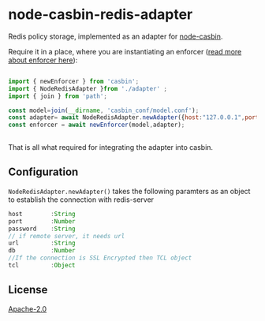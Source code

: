 node-casbin-redis-adapter
===
Redis policy storage, implemented as an adapter for [node-casbin](https://github.com/casbin/node-casbin).

Require it in a place, where you are instantiating an enforcer ([read more about enforcer here](https://github.com/casbin/node-casbin#get-started)):

```javascript

import { newEnforcer } from 'casbin';
import { NodeRedisAdapter }from './adapter' ;
import { join } from 'path';

const model=join(__dirname, 'casbin_conf/model.conf');
const adapter= await NodeRedisAdapter.newAdapter({host:"127.0.0.1",port:6379});
const enforcer = await newEnforcer(model,adapter);
 
 ```

That is all what required for integrating the adapter into casbin.

## Configuration

```NodeRedisAdapter.newAdapter()``` takes the following paramters as an object to establish the connection with redis-server
```javascript
host		:String
port		:Number
password	:String
// if remote server, it needs url
url			:String 
db			:Number
//If the connection is SSL Encrypted then TCL object
tcl			:Object
```
## License

[Apache-2.0](./LICENSE)